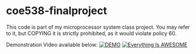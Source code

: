 # coe538-finalproject
This code is part of my microprocessor system class project. You may refer to it, but COPYING it is strictly prohibited, as it would violate policy 60.

Demonstration Video available below:
[![DEMO](https://github.com/AriooGN/coe538-finalproject/assets/124407027/17e3f618-50d0-467c-b5c4-8fe8b650b4ec)](https://youtu.be/PTfCmhq1RRY "DEMO")
[![Everything Is AWESOME](https://i.stack.imgur.com/q3ceS.png)](https://youtu.be/StTqXEQ2l-Y?t=35s "Everything Is AWESOME")